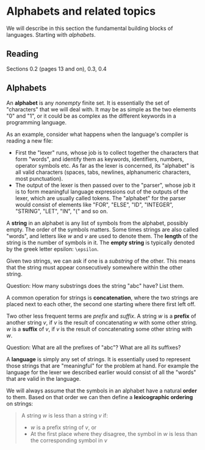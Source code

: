 # Alphabets and related topics

We will describe in this section the fundamental building blocks of languages. Starting with *alphabets*.

## Reading

Sections 0.2 (pages 13 and on), 0.3, 0.4


## Alphabets

An **alphabet** is any *nonempty* finite set. It is essentially the set of "characters" that we will deal with. It may be as simple as the two elements "0" and "1", or it could be as complex as the different keywords in a programming language.

As an example, consider what happens when the language's compiler is reading a new file:

- First the "lexer" runs, whose job is to collect together the characters that form "words", and identify them as keywords, identifiers, numbers, operator symbols etc. As far as the lexer is concerned, its "alphabet" is all valid characters (spaces, tabs, newlines, alphanumeric characters, most punctuation).
- The output of the lexer is then passed over to the "parser", whose job it is to form meaningful language expressions out of the outputs of the lexer, which are usually called tokens. The "alphabet" for the parser would consist of elements like "FOR", "ELSE", "ID", "INTEGER", "STRING", "LET", "IN", "(" and so on.

A **string** in an alphabet is any list of symbols from the alphabet, possibly empty. The order of the symbols matters. Some times strings are also called "words", and letters like $w$ and $v$ are used to denote them. The **length** of the string is the number of symbols in it. The **empty string** is typically denoted by the greek letter epsilon: `\epsilon`.

Given two strings, we can ask if one is a *substring* of the other. This means that the string must appear consecutively somewhere within the other string.

Question: How many substrings does the string "abc" have? List them.


A common operation for strings is **concatenation**, where the two strings are placed next to each other, the second one starting where there first left off.

Two other less frequent terms are *prefix* and *suffix*. A string $w$ is a **prefix** of another string $v$, if $v$ is the result of concatenating $w$ with some other string. $w$ is a **suffix** of $v$, if $v$ is the result of concatenating some other string with $w$.

Question: What are all the prefixes of "abc"? What are all its suffixes?

A **language** is simply any set of strings. It is essentially used to represent those strings that are "meaningful" for the problem at hand. For example the language for the lexer we described earlier would consist of all the "words" that are valid in the language.

We will always assume that the symbols in an alphabet have a natural **order** to them. Based on that order we can then define a **lexicographic ordering** on strings:

> A string $w$ is less than a string $v$ if:
>   - $w$ is a prefix string of $v$, or
>   - At the first place where they disagree, the symbol in $w$ is less than the corresponding symbol in $v$


